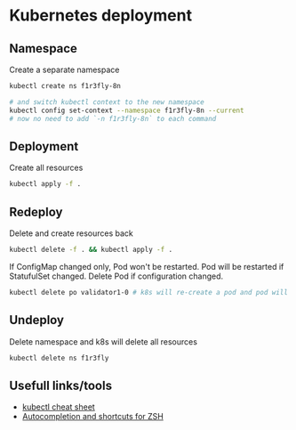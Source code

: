 # Kubernetes deployment

## Namespace
Create a separate namespace
```sh
kubectl create ns f1r3fly-8n

# and switch kubectl context to the new namespace
kubectl config set-context --namespace f1r3fly-8n --current
# now no need to add `-n f1r3fly-8n` to each command
```

## Deployment
Create all resources
```sh
kubectl apply -f .
```

## Redeploy
Delete and create resources back
```sh
kubectl delete -f . && kubectl apply -f .
```
If ConfigMap changed only, Pod won't be restarted. Pod will be restarted if StatufulSet changed. Delete Pod if configuration changed.
```sh
kubectl delete po validator1-0 # k8s will re-create a pod and pod will re-read configuration files
```

## Undeploy
Delete namespace and k8s will delete all resources
```sh
kubectl delete ns f1r3fly
```

## Usefull links/tools
- [kubectl cheat sheet](https://kubernetes.io/docs/reference/kubectl/quick-reference/)
- [Autocompletion and shortcuts for ZSH](https://github.com/ohmyzsh/ohmyzsh/tree/master/plugins/kubectl)
